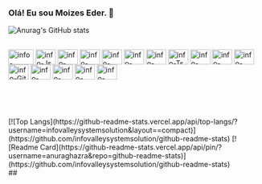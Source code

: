 ### Olá! Eu sou Moizes Eder. 👋

<!--
**infovalleysystemsolution/infovalleysystemsolution** is a ✨ _special_ ✨ repository because its `README.md` (this file) appears on your GitHub profile.

Here are some ideas to get you started:

- 🔭 Hoje estou trabalhando com PHP
- 🌱 Estou estudando: React, Node, Vue, Laravel, Dart, Flutter, 
- 📫 Contate-me no e-mail: moizes@gmail.com
- 😄 Pronouns: ...
- ⚡ Fun fact: ...
-->
![Anurag's GitHub stats](https://github-readme-stats.vercel.app/api?username=infovalleysystemsolution&count_private=true&show_icons=true&theme=github_dark)

##

<div id = "container" style = "display: inline_block" >
<img align="center" alt="info-HTML" src="https://cdn.jsdelivr.net/gh/devicons/devicon/icons/html5/html5-original.svg" height="30" width="50" />
<img align="center" alt="info-Js" src="https://cdn.jsdelivr.net/gh/devicons/devicon/icons/javascript/javascript-original.svg" height="30" width="40" />
<img align="center" alt="info-CSS" src="https://cdn.jsdelivr.net/gh/devicons/devicon/icons/css3/css3-original.svg" height="30" width="40" />
<img align="center" alt="info-PHP" src="https://cdn.jsdelivr.net/gh/devicons/devicon/icons/php/php-original.svg" height="30" width="40" />
<img align="center" alt="info-Laravel" src="https://cdn.jsdelivr.net/gh/devicons/devicon/icons/laravel/laravel-plain-wordmark.svg" height="30" width="40" />
<img align="center" alt="info-Node" src="https://cdn.jsdelivr.net/gh/devicons/devicon/icons/nodejs/nodejs-original.svg" height="30" width="40" />
<img align="center" alt="info-React" src="https://cdn.jsdelivr.net/gh/devicons/devicon/icons/react/react-original.svg" height="30" width="40" />
<img align="center" alt="info-Ts" src="https://cdn.jsdelivr.net/gh/devicons/devicon/icons/typescript/typescript-original.svg" height="30" width="40" />
<img align="center" alt="info-Dart" src="https://cdn.jsdelivr.net/gh/devicons/devicon/icons/dart/dart-original.svg" height="30" width="40" />
<img align="center" alt="info-Flutter" src="https://cdn.jsdelivr.net/gh/devicons/devicon/icons/flutter/flutter-original.svg" height="30" width="40" />
<img align="center" alt="info-MySQL" src="https://cdn.jsdelivr.net/gh/devicons/devicon/icons/mysql/mysql-original.svg" height="30" width="40" />
<img align="center" alt="info-Git" src="https://cdn.jsdelivr.net/gh/devicons/devicon/icons/git/git-original.svg" height="30" width="40" />
<img align="center" alt="info-Linux" src="https://cdn.jsdelivr.net/gh/devicons/devicon/icons/linux/linux-original.svg"  height="30" width="40" />
<img align="center" alt="info-Ubuntu" src="https://cdn.jsdelivr.net/gh/devicons/devicon/icons/ubuntu/ubuntu-plain.svg" height="30" width="40" />
<img align="center" alt="info-Putty" src="https://cdn.jsdelivr.net/gh/devicons/devicon/icons/putty/putty-original.svg" height="30" width="40" />
<img align="center" alt="info-Docker" src="https://cdn.jsdelivr.net/gh/devicons/devicon/icons/docker/docker-original.svg" height="30" width="40" />
</div>

##

<div id = "container" style = "display: inline_block" >
  <a href="########################" target="_blank"> <img src"XXXXXXXXXXXXXXXXXXXXXXXXX" /><a>
  <a href="########################" target="_blank"> <img src"XXXXXXXXXXXXXXXXXXXXXXXXX" /><a>
  <a href="########################" target="_blank"> <img src"XXXXXXXXXXXXXXXXXXXXXXXXX" /><a>
  <a href="########################" target="_blank"> <img src"XXXXXXXXXXXXXXXXXXXXXXXXX" /><a>
  <a href="########################" target="_blank"> <img src"XXXXXXXXXXXXXXXXXXXXXXXXX" /><a>
  <a href="########################" target="_blank"> <img src"XXXXXXXXXXXXXXXXXXXXXXXXX" /><a>

</div>

##

<div id = "container" style = "display: inline_block" >
[![Top Langs](https://github-readme-stats.vercel.app/api/top-langs/?username=infovalleysystemsolution&layout==compact)](https://github.com/infovalleysystemsolution/github-readme-stats)
[![Readme Card](https://github-readme-stats.vercel.app/api/pin/?username=anuraghazra&repo=github-readme-stats)](https://github.com/infovalleysystemsolution/github-readme-stats)
</div>
##
          
          
